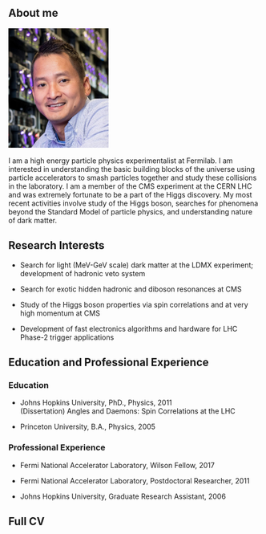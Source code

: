 

## About me

<img src="ntran.png" width=200>

I am a high energy particle physics experimentalist at Fermilab.  I am interested in understanding the basic building blocks of the universe using particle accelerators to smash particles together and study these collisions in the laboratory.  I am a member of the CMS experiment at the CERN LHC and was extremely fortunate to be a part of the Higgs discovery.  My most recent activities involve study of the Higgs boson, searches for phenomena beyond the Standard Model of particle physics, and understanding nature of dark matter. 

## Research Interests

   * Search for light (MeV-GeV scale) dark matter at the LDMX experiment; development of hadronic veto system

   * Search for exotic hidden hadronic and diboson resonances at CMS

   * Study of the Higgs boson properties via spin correlations and at very high momentum at CMS

   * Development of fast electronics algorithms and hardware for LHC Phase-2 trigger applications

## Education and Professional Experience

### Education

   * Johns Hopkins University, PhD., Physics, 2011 <br>
     (Dissertation) Angles and Daemons: Spin Correlations at the LHC

   * Princeton University, B.A., Physics, 2005

### Professional Experience

   * Fermi National Accelerator Laboratory, Wilson Fellow, 2017

   * Fermi National Accelerator Laboratory, Postdoctoral Researcher, 2011

   * Johns Hopkins University, Graduate Research Assistant, 2006

## Full CV
